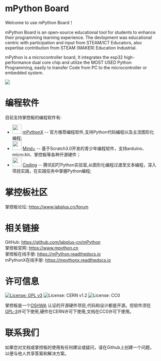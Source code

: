 # mPython Board

Welcome to use mPython Board！

mPython Board is an open-source educational tool for students to enhance their programming learning experience. The devlopment was educational centric with participation and input from STEAM/ICT Educators, also expertise contribution from STEAM (MAKER) Education Industrial. 

mPython is a microcontroller board, It integrates the esp32 high-performance dual core chip and utilize the MOST USED Python Programming, easily to transfer Code from PC to the microcontroller or embedded system.

![](https://github.com/labplus-cn/mPython/blob/master/docs/images/掌控-立1.png)  

# 编程软件

目前支持掌控板的编程软件有:

- <img src="http://wiki.labplus.cn/images/2/2d/MPythonX.png"  width="30" />  [mPythonX](https://www.mpython.cn/mPython/software) -- 官方推荐编程软件,支持Python代码编程以及主流图形化编程;
- <img src="http://wiki.dfrobot.com.cn/images/thumb/c/ca/Mind%2B_logo.png/128px-Mind%2B_logo.png"  width="30" />  [Mind+](http://mindplus.cc/) -- 基于Scratch3.0开发的青少年编程软件，支持arduino、micro:bit、掌控板等各种开源硬件；
- <img src="https://gss0.bdstatic.com/94o3dSag_xI4khGkpoWK1HF6hhy/baike/c0%3Dbaike80%2C5%2C5%2C80%2C26/sign=3bd072c38901a18be4e61a1dff466c6d/3801213fb80e7bece4e3f70e212eb9389b506b20.jpg"  width="30" />   [Coding](https://coding.qq.com/python-lab) -- 腾讯扣叮Python实验室,从图形化编程过渡至文本编程，深入项目实践，在实践任务中掌握Python编程;


# 掌控板社区

掌控板论坛: https://www.labplus.cn/forum


# 相关链接

GitHub: https://github.com/labplus-cn/mPython         <br/>
掌控板官网: https://www.mpython.cn                      <br/>
掌控板在线手册: https://mPython.readthedocs.io          <br/>
mPythonX在线手册: https://mpythonx.readthedocs.io         <br/>

# 许可信息

[![License: GPL v3](https://img.shields.io/badge/License-GPL%20v3-blue.svg)](https://www.gnu.org/licenses/gpl-3.0)
![License: CERN v1.2](https://img.shields.io/badge/License-CERN%20v1.2-lightgrey.svg)
![License: CC0](https://img.shields.io/badge/License-CC0-blue.svg)


掌控板是一个[OSHWA](https://certification.oshwa.org/cn000006.html) 认证的开源硬件项目,代码和设计都是开源。但软件须在[GPL-3](http://www.gnu.org/licenses/gpl.html)许可下使用,硬件在CERN许可下使用,文档在CC0许可下使用。


# 联系我们

如果您对文档或掌控板的使用有任何建议或疑问，请在Github上创建一个问题，以便与他人共享答案和解决方案。
